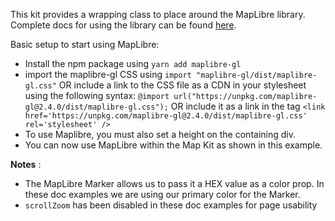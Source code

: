 This kit provides a wrapping class to place around the MapLibre library. Complete docs for using the library can be found [here](https://maplibre.org/maplibre-gl-js-docs/api/).

Basic setup to start using MapLibre:
- Install the npm package using `yarn add maplibre-gl`
- import the maplibre-gl CSS using `import "maplibre-gl/dist/maplibre-gl.css"` OR include a link to the CSS file as a CDN in your stylesheet using the following syntax: `@import url("https://unpkg.com/maplibre-gl@2.4.0/dist/maplibre-gl.css");`
 OR include it as a link in the <head> tag `<link href='https://unpkg.com/maplibre-gl@2.4.0/dist/maplibre-gl.css' rel='stylesheet' />`
- To use Maplibre, you must also set a height on the containing div.
- You can now use MapLibre within the Map Kit as shown in this example.

__Notes__ : 
- The MapLibre Marker allows us to pass it a HEX value as a color prop. In these doc examples we are using our primary color for the Marker.
- `scrollZoom` has been disabled in these doc examples for page usability